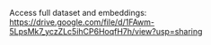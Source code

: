 Access full dataset and embeddings:
https://drive.google.com/file/d/1FAwm-5LpsMk7_yczZLc5ihCP6HoqfH7h/view?usp=sharing
